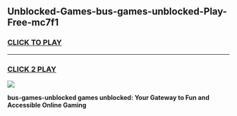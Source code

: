 
## Unblocked-Games-bus-games-unblocked-Play-Free-mc7f1
<h3>
<a href="https://premium76.site?title=bus-games-unblocked&ref=09A">CLICK TO PLAY</a></h3>
<hr>

<h3>
<a href="https://premium76.site?title=bus-games-unblocked&ref=09A">CLICK 2 PLAY</a>
  
</h3>

<a href="https://premium76.site?title=bus-games-unblocked&ref=09A"><img src="https://clearcache.store/games.png"></a>


**bus-games-unblocked games unblocked: Your Gateway to Fun and Accessible Online Gaming**
